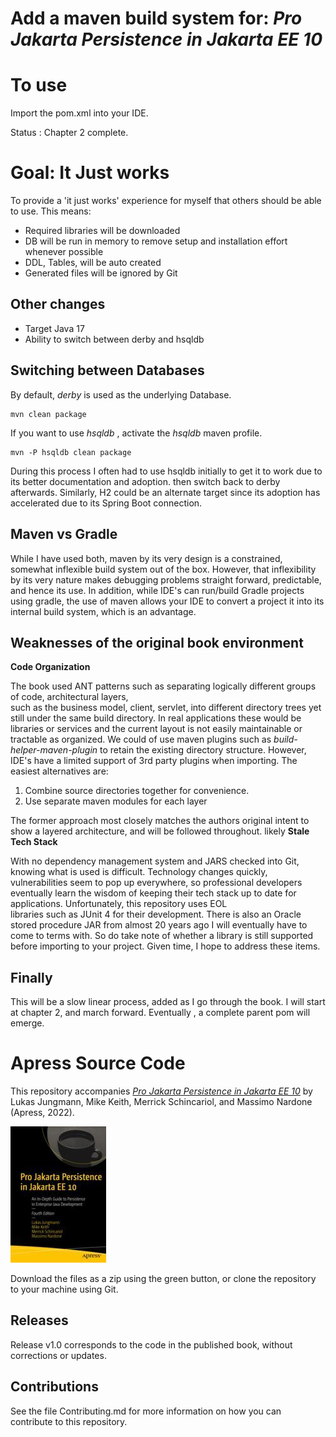 # Add a maven build system for:  *Pro Jakarta Persistence in Jakarta EE 10*

# To use
Import the pom.xml into your IDE.

Status : Chapter 2 complete.

# Goal: It Just works
To provide a 'it just works' experience for myself that others should be able to use.
This means:
* Required libraries will be downloaded
* DB will be run in memory to remove setup and installation effort whenever possible
* DDL, Tables, will be auto created
* Generated files will be ignored by Git

## Other changes
* Target Java 17
* Ability to switch between derby and hsqldb

## Switching between Databases
By default, *derby* is used as the underlying Database.

    mvn clean package

If you want to use *hsqldb* , activate the *hsqldb* maven profile. 

    mvn -P hsqldb clean package

During this process I often had to use hsqldb initially to get it to work due to its better documentation and adoption.
then switch back to derby afterwards. Similarly, H2 could be an alternate target since its adoption has accelerated 
due to its Spring Boot connection.

## Maven vs Gradle
While I have used both, maven by its very design is a constrained, somewhat inflexible build system out of the box.
However, that inflexibility by its very nature makes debugging problems straight forward, predictable, 
and hence its use. In addition, while IDE's can run/build Gradle projects using gradle, the use of maven allows your
IDE to convert a project it into its internal build system, which is an advantage.

## Weaknesses of the original book environment

**Code Organization**

The book used ANT patterns such as separating logically different groups of code, architectural layers,  
such as the business model, client, servlet, into different directory trees yet still under the same build directory.
In real applications these would be libraries or services and the current layout is not easily maintainable or tractable as organized.
We could of use maven plugins such as *build-helper-maven-plugin* to retain the existing directory structure. However,  
IDE's have a limited support of 3rd party plugins when importing. The easiest alternatives are:
1) Combine source directories together for convenience.
2) Use separate maven modules for each layer

The former approach most closely matches the authors original intent to show a layered architecture, and will be followed throughout.
likely
**Stale Tech Stack**

With no dependency management system and JARS checked into Git, knowing what is used is difficult.
Technology changes quickly, vulnerabilities seem to pop up everywhere, so professional developers eventually learn
the wisdom of keeping their tech stack up to date for applications. Unfortunately, this repository uses EOL  
libraries such as JUnit 4 for their development. There is also an Oracle stored procedure JAR from almost 20 years ago I 
will eventually have to come to terms with. So do take note of whether a library is still supported before importing to 
your project. Given time, I hope to address these items. 

## Finally
This will be a slow linear process, added as I go through the book. I will start at chapter 2, and march forward.
Eventually , a complete parent pom will emerge.

# Apress Source Code

This repository accompanies [*Pro Jakarta Persistence in Jakarta EE 10*](https://link.springer.com/book/10.1007/978-1-4842-7443-9) by  Lukas Jungmann, Mike Keith, Merrick Schincariol, and Massimo Nardone (Apress, 2022).

![Cover image](978-1-4842-7442-2.jpg)

Download the files as a zip using the green button, or clone the repository to your machine using Git.

## Releases

Release v1.0 corresponds to the code in the published book, without corrections or updates.

## Contributions

See the file Contributing.md for more information on how you can contribute to this repository.